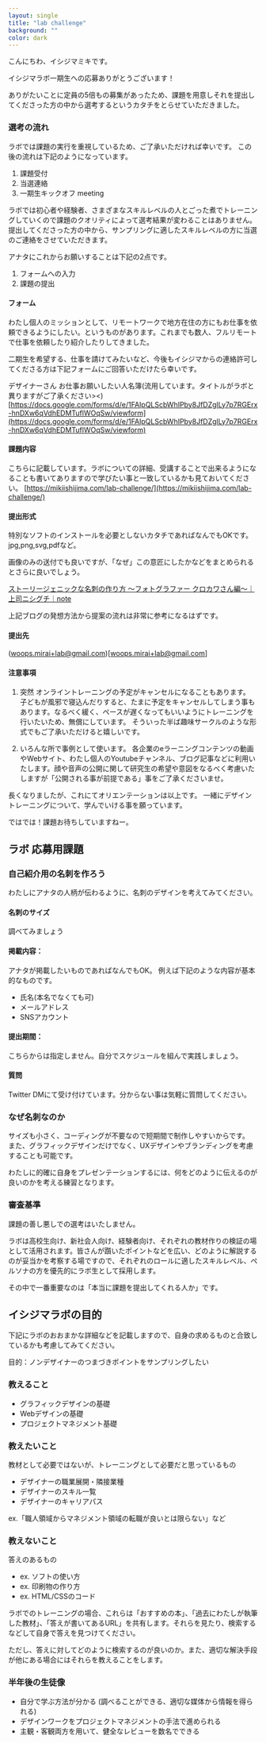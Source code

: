 ```yaml
---
layout: single
title: "lab challenge"
background: ""
color: dark
---
```


こんにちわ、イシジマミキです。

イシジマラボ一期生への応募ありがとうございます！

ありがたいことに定員の5倍もの募集があったため、課題を用意しそれを提出してくださった方の中から選考するというカタチをとらせていただきました。

### 選考の流れ
ラボでは課題の実行を重視しているため、ご了承いただければ幸いです。
この後の流れは下記のようになっています。

1. 課題受付
2. 当選連絡
3. 一期生キックオフ meeting

ラボでは初心者や経験者、さまざまなスキルレベルの人とごった煮でトレーニングしていくので課題のクオリティによって選考結果が変わることはありません。提出してくださった方の中から、サンプリングに適したスキルレベルの方に当選のご連絡をさせていただきます。

アナタにこれからお願いすることは下記の2点です。

1. フォームへの入力
2. 課題の提出

#### フォーム
わたし個人のミッションとして、リモートワークで地方在住の方にもお仕事を依頼できるようにしたい。というものがあります。これまでも数人、フルリモートで仕事を依頼したり紹介したりしてきました。

二期生を希望する、仕事を請けてみたいなど、今後もイシジマからの連絡許可してくださる方は下記フォームにご回答いただけたら幸いです。

デザイナーさん お仕事お願いしたい人名簿(流用しています。タイトルがラボと異りますがご了承ください><)
[https://docs.google.com/forms/d/e/1FAIpQLScbWhIPby8JfDZglLy7p7RGErx-hnDXw6qVdhEDMTuflWOqSw/viewform](https://docs.google.com/forms/d/e/1FAIpQLScbWhIPby8JfDZglLy7p7RGErx-hnDXw6qVdhEDMTuflWOqSw/viewform)

#### 課題内容
こちらに記載しています。ラボについての詳細、受講することで出来るようになることも書いてありますので学びたい事と一致しているかも見ておいてください。
[https://mikiishijima.com/lab-challenge/](https://mikiishijima.com/lab-challenge/)

#### 提出形式
特別なソフトのインストールを必要としないカタチであればなんでもOKです。
jpg,png,svg,pdfなど。

画像のみの送付でも良いですが、「なぜ」この意匠にしたかなどをまとめられるとさらに良いでしょう。

[ストーリージェニックな名刺の作り方 〜フォトグラファー クロカワさん編〜｜上司ニシグチ｜note](https://note.mu/niguridesign/n/n2f72c25b8115?creator_urlname=niguridesign)

上記ブログの発想方法から提案の流れは非常に参考になるはずです。

#### 提出先
(woops.mirai+lab@gmail.com)[woops.mirai+lab@gmail.com]

#### 注意事項
1. 突然 オンライントレーニングの予定がキャンセルになることもあります。
子どもが風邪で寝込んだりすると、たまに予定をキャンセルしてしまう事もあります。なるべく緩く、ペースが遅くなってもいいようにトレーニングを行いたいため、無償にしています。
そういった半ば趣味サークルのような形式でもご了承いただけると嬉しいです。

2. いろんな所で事例として使います。
各企業のeラーニングコンテンツの動画やWebサイト、わたし個人のYoutubeチャンネル、ブログ記事などに利用いたします。顔や音声の公開に関して研究生の希望や意図をなるべく考慮いたしますが「公開される事が前提である」事をご了承くださいませ。

長くなりましたが、これにてオリエンテーションは以上です。
一緒にデザイントレーニングについて、学んでいける事を願っています。

ではでは！課題お待ちしていますねー。

## ラボ 応募用課題

### 自己紹介用の名刺を作ろう
わたしにアナタの人柄が伝わるように、名刺のデザインを考えてみてください。

#### 名刺のサイズ
調べてみましょう

#### 掲載内容：
アナタが掲載したいものであればなんでもOK。
例えば下記のような内容が基本的なものです。
* 氏名(本名でなくても可)
* メールアドレス
* SNSアカウント

#### 提出期間：
こちらからは指定しません。自分でスケジュールを組んで実践しましょう。

#### 質問
Twitter DMにて受け付けています。分からない事は気軽に質問してください。

### なぜ名刺なのか
サイズも小さく、コーディングが不要なので短期間で制作しやすいからです。
また、グラフィックデザインだけでなく、UXデザインやブランディングを考慮することも可能です。

わたしに的確に自身をプレゼンテーションするには、何をどのように伝えるのが良いのかを考える練習となります。

### 審査基準
課題の善し悪しでの選考はいたしません。

ラボは高校生向け、新社会人向け、経験者向け、それぞれの教材作りの検証の場として活用されます。皆さんが躓いたポイントなどを広い、どのように解説するのが妥当かを考察する場ですので、それぞれのロールに適したスキルレベル、ペルソナの方を優先的にラボ生として採用します。

その中で一番重要なのは「本当に課題を提出してくれる人か」です。


## イシジマラボの目的
下記にラボのおおまかな詳細などを記載しますので、自身の求めるものと合致しているかも考慮してみてください。

目的：ノンデザイナーのつまづきポイントをサンプリングしたい

### 教えること
* グラフィックデザインの基礎
* Webデザインの基礎
* プロジェクトマネジメント基礎

### 教えたいこと
教材として必要ではないが、トレーニングとして必要だと思っているもの

* デザイナーの職業展開・隣接業種
* デザイナーのスキル一覧
* デザイナーのキャリアパス

ex.「職人領域からマネジメント領域の転職が良いとは限らない」など

### 教えないこと
答えのあるもの
* ex. ソフトの使い方
* ex. 印刷物の作り方
* ex. HTML/CSSのコード

ラボでのトレーニングの場合、これらは「おすすめの本」、「過去にわたしが執筆した教材」、「答えが書いてあるURL」を共有します。それらを見たり、検索するなどして自身で答えを見つけてください。

ただし、答えに対してどのように検索するのが良いのか。また、適切な解決手段が他にある場合にはそれらを教えることをします。

### 半年後の生徒像
* 自分で学ぶ方法が分かる (調べることができる、適切な媒体から情報を得られる)
* デザインワークをプロジェクトマネジメントの手法で進められる
* 主観・客観両方を用いて、健全なレビューを数名でできる

